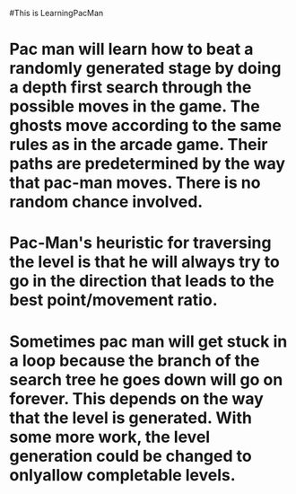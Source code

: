 #This is LearningPacMan
# 
#	Pac man will learn how to beat a randomly generated stage by doing a depth first search through the possible moves in the game.  The ghosts move according to the same rules as in the arcade game.  Their paths are predetermined by the way that pac-man moves.  There is no random chance involved.
#
#	Pac-Man's heuristic for traversing the level is that he will always try to go in the direction that leads to the best point/movement ratio.
#	
#	Sometimes pac man will get stuck in a loop because the branch of the search tree he goes down will go on forever.  This  depends on the way that the level is generated.  With some more work, the level generation could be changed to onlyallow completable levels.
